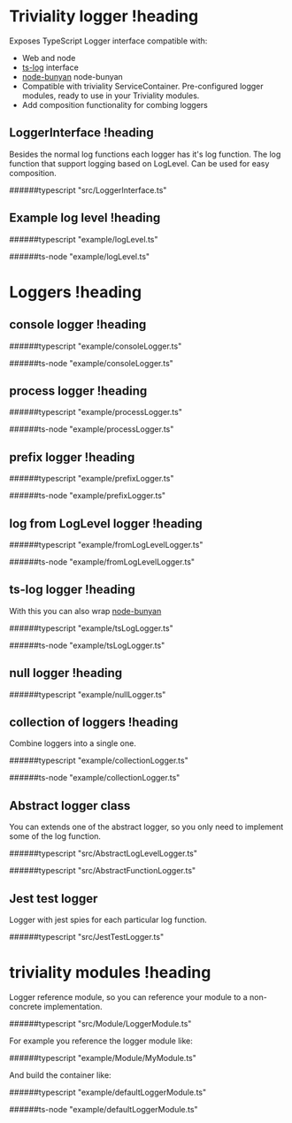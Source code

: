 # Triviality logger !heading

Exposes TypeScript Logger interface compatible with:

- Web and node
- [ts-log](https://www.npmjs.com/package/ts-log) interface
- [node-bunyan](https://github.com/trentm/node-bunyan) node-bunyan
- Compatible with triviality ServiceContainer. Pre-configured logger modules, ready to use in your Triviality modules.
- Add composition functionality for combing loggers

## LoggerInterface !heading

Besides the normal log functions each logger has it's log function. The log function that support logging based on LogLevel. 
Can be used for easy composition.

######typescript "src/LoggerInterface.ts"

## Example log level !heading

######typescript "example/logLevel.ts"

######ts-node "example/logLevel.ts"

# Loggers !heading

## console logger !heading

######typescript "example/consoleLogger.ts"

######ts-node "example/consoleLogger.ts"

## process logger !heading

######typescript "example/processLogger.ts"

######ts-node "example/processLogger.ts"

## prefix logger !heading

######typescript "example/prefixLogger.ts"

######ts-node "example/prefixLogger.ts"

## log from LogLevel logger !heading

######typescript "example/fromLogLevelLogger.ts"

######ts-node "example/fromLogLevelLogger.ts"

## ts-log logger !heading

With this you can also wrap [node-bunyan](https://github.com/trentm/node-bunyan) 

######typescript "example/tsLogLogger.ts"

######ts-node "example/tsLogLogger.ts"

## null logger !heading

######typescript "example/nullLogger.ts"

## collection of loggers !heading

Combine loggers into a single one.

######typescript "example/collectionLogger.ts"

######ts-node "example/collectionLogger.ts"

## Abstract logger class

You can extends one of the abstract logger, so you only need to implement some of the log function.

######typescript "src/AbstractLogLevelLogger.ts"

######typescript "src/AbstractFunctionLogger.ts"

## Jest test logger

Logger with jest spies for each particular log function. 

######typescript "src/JestTestLogger.ts"

# triviality modules !heading

Logger reference module, so you can reference your module to a non-concrete implementation.

######typescript "src/Module/LoggerModule.ts"

For example you reference the logger module like:

######typescript "example/Module/MyModule.ts"

And build the container like:

######typescript "example/defaultLoggerModule.ts"

######ts-node "example/defaultLoggerModule.ts"
